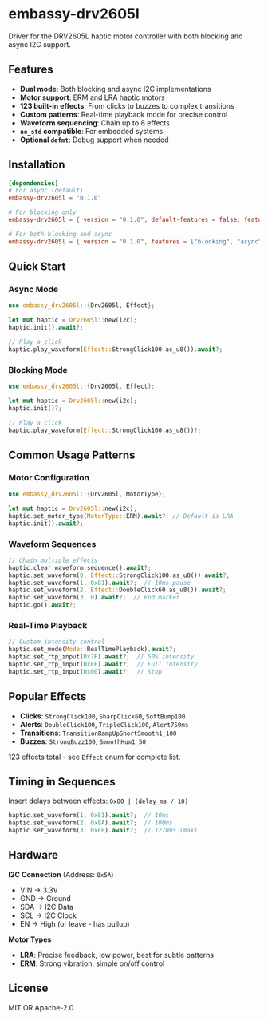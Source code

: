 # embassy-drv2605l

Driver for the DRV2605L haptic motor controller with both blocking and async I2C support.

## Features

- **Dual mode**: Both blocking and async I2C implementations
- **Motor support**: ERM and LRA haptic motors
- **123 built-in effects**: From clicks to buzzes to complex transitions
- **Custom patterns**: Real-time playback mode for precise control
- **Waveform sequencing**: Chain up to 8 effects
- **`no_std` compatible**: For embedded systems
- **Optional `defmt`**: Debug support when needed

## Installation

```toml
[dependencies]
# For async (default)
embassy-drv2605l = "0.1.0"

# For blocking only
embassy-drv2605l = { version = "0.1.0", default-features = false, features = ["blocking"] }

# For both blocking and async
embassy-drv2605l = { version = "0.1.0", features = ["blocking", "async"] }
```

## Quick Start

### Async Mode

```rust
use embassy_drv2605l::{Drv2605l, Effect};

let mut haptic = Drv2605l::new(i2c);
haptic.init().await?;

// Play a click
haptic.play_waveform(Effect::StrongClick100.as_u8()).await?;
```

### Blocking Mode

```rust
use embassy_drv2605l::{Drv2605l, Effect};

let mut haptic = Drv2605l::new(i2c);
haptic.init()?;

// Play a click  
haptic.play_waveform(Effect::StrongClick100.as_u8())?;
```

## Common Usage Patterns

### Motor Configuration

```rust
use embassy_drv2605l::{Drv2605l, MotorType};

let mut haptic = Drv2605l::new(i2c);
haptic.set_motor_type(MotorType::ERM).await?; // Default is LRA
haptic.init().await?;
```

### Waveform Sequences

```rust
// Chain multiple effects
haptic.clear_waveform_sequence().await?;
haptic.set_waveform(0, Effect::StrongClick100.as_u8()).await?;
haptic.set_waveform(1, 0x81).await?;  // 10ms pause  
haptic.set_waveform(2, Effect::DoubleClick60.as_u8()).await?;
haptic.set_waveform(3, 0).await?;  // End marker
haptic.go().await?;
```

### Real-Time Playback

```rust
// Custom intensity control
haptic.set_mode(Mode::RealTimePlayback).await?;
haptic.set_rtp_input(0x7F).await?;  // 50% intensity
haptic.set_rtp_input(0xFF).await?;  // Full intensity
haptic.set_rtp_input(0x00).await?;  // Stop
```

## Popular Effects

- **Clicks**: `StrongClick100`, `SharpClick60`, `SoftBump100`
- **Alerts**: `DoubleClick100`, `TripleClick100`, `Alert750ms`  
- **Transitions**: `TransitionRampUpShortSmooth1_100`
- **Buzzes**: `StrongBuzz100`, `SmoothHum1_50`

123 effects total - see `Effect` enum for complete list.

## Timing in Sequences

Insert delays between effects: `0x80 | (delay_ms / 10)`

```rust
haptic.set_waveform(1, 0x81).await?;  // 10ms
haptic.set_waveform(2, 0x8A).await?;  // 100ms  
haptic.set_waveform(3, 0xFF).await?;  // 1270ms (max)
```

## Hardware

**I2C Connection** (Address: `0x5A`)
- VIN → 3.3V
- GND → Ground  
- SDA → I2C Data
- SCL → I2C Clock
- EN → High (or leave - has pullup)

**Motor Types**
- **LRA**: Precise feedback, low power, best for subtle patterns
- **ERM**: Strong vibration, simple on/off control

## License

MIT OR Apache-2.0